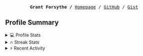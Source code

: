 <p><pre align="center"><strong>Grant Forsythe /</strong> <a href="https://www.grantwforsythe.com/">Homepage</a> / <a href="https://github.com/grantwforsythe">GitHub</a> / <a href="https://gist.github.com/grantwforsythe">Gist</a></pre></p>
 
<h2 align="left">Profile Summary</h2>
<details>
    <summary>💻 Profile Stats</summary>
    <div align="center">
        <img alt="GitHub stats" src="https://github-readme-stats.vercel.app/api?username=grantwforsythe&count_private=true&show_icons=true&hide=stars&border_radius=7&include_all_commits=true&hide_rank=true&custom_title=Grant%27s%20GitHub%20Stats">
        <img alt="Top languages" src="https://github-readme-stats.vercel.app/api/top-langs/?username=grantwforsythe&hide=jupyter+notebook,vim+script&layout=compact&langs_count=6">
    </div>
    <p style="font-size: 11px;" align="center">
        <strong>Note:</strong> Top languages is only a metric of the languages my public code consists of and doesn't reflect experience or skill level.
    </p>
</details>

<details>
    <summary>🔥 Streak Stats</summary>
        <div align="center">
            <img alt="Streak stats" src="https://github-readme-streak-stats.herokuapp.com/?user=grantwforsythe">
        </div>
</details>

 <details>
    <summary>⚡ Recent Activity</summary>
    
  <!--START_SECTION:activity-->
1. 🎉 Merged PR [#2](https://github.com/grantwforsythe/fullstackopen/pull/2) in [grantwforsythe/fullstackopen](https://github.com/grantwforsythe/fullstackopen)
2. 💪 Opened PR [#2](https://github.com/grantwforsythe/fullstackopen/pull/2) in [grantwforsythe/fullstackopen](https://github.com/grantwforsythe/fullstackopen)
3. 🗣 Commented on [#262](https://github.com/tsqllint/tsqllint/issues/262#issuecomment-1721353627) in [tsqllint/tsqllint](https://github.com/tsqllint/tsqllint)
4. 💪 Opened PR [#15](https://github.com/iamismile/web-dev-resources/pull/15) in [iamismile/web-dev-resources](https://github.com/iamismile/web-dev-resources)
5. ❗ Opened issue [#266](https://github.com/sainnhe/gruvbox-material-vscode/issues/266) in [sainnhe/gruvbox-material-vscode](https://github.com/sainnhe/gruvbox-material-vscode)
  <!--END_SECTION:activity-->
    
 </details>
